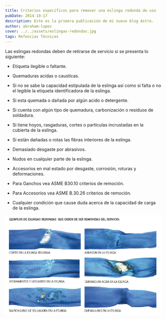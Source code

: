 ```yaml
---
title: Criterios específicos para remover una eslinga redonda de uso
pubDate: 2014-10-17
description: Este es la primera publicación de mi nuevo blog Astro.
author: abraham-lopez
cover: ../../assets/eslingas-redondas.jpg
tags: Refencias Técnicas
---
```


Las eslingas redondas deben de retirarse de servicio si se presenta lo siguiente:

- Etiqueta ilegible o faltante.

- Quemaduras acidas o causticas.

- Si no se sabe la capacidad estipulada de la eslinga así como si falta o no el legible la etiqueta identificadora de la eslinga.

- Si esta quemada o dañada por algún acido o detergente.

- Si cuenta con algún tipo de quemadura, carbonización o residuos de soldadura.

- Si tiene hoyos, rasgaduras, cortes o partículas incrustadas en la cubierta de la eslinga.

- Si están dañadas o rotas las fibras interiores de la eslinga.

- Demasiado desgaste por abrasivos.

- Nudos en cualquier parte de la eslinga.

- Accesorios en mal estado por desgaste, corrosión, roturas y deformaciones.

- Para Ganchos vea ASME B30.10 criterios de remoción.

- Para Accesorios vea ASME B.30.26 criterios de remoción.

- Cualquier condición que cause duda acerca de la capacidad de carga de la eslinga.

![Elemplos de eslingas redondas que deben ser removidas del servicio](../../assets/post-2.png)